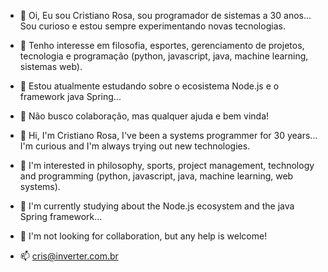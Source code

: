 - 👋 Oi, Eu sou Cristiano Rosa, sou programador de sistemas a 30 anos... Sou curioso e estou sempre experimentando novas tecnologias.
- 👀 Tenho interesse em filosofia, esportes, gerenciamento de projetos, tecnologia e programação (python, javascript, java, machine learning, sistemas web). 
- 🌱 Estou atualmente estudando sobre o ecosistema Node.js e o framework java Spring...
- 💞️ Não busco colaboração, mas qualquer ajuda e bem vinda!

- 👋 Hi, I'm Cristiano Rosa, I've been a systems programmer for 30 years... I'm curious and I'm always trying out new technologies.
- 👀 I'm interested in philosophy, sports, project management, technology and programming (python, javascript, java, machine learning, web systems).
- 🌱 I'm currently studying about the Node.js ecosystem and the java Spring framework...
- 💞️ I'm not looking for collaboration, but any help is welcome!

- 📫 cris@inverter.com.br

<!---
cristianorosa/cristianorosa is a ✨ special ✨ repository because its `README.md` (this file) appears on your GitHub profile.
You can click the Preview link to take a look at your changes.
--->
